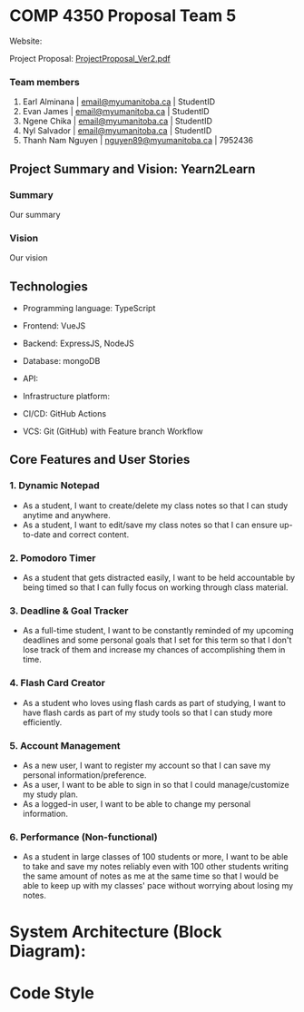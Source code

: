 # COMP 4350 Proposal Team 5

Website:

Project Proposal: [ProjectProposal_Ver2.pdf](https://github.com/user-attachments/files/18575234/ProjectProposal_Ver2.pdf)

### Team members

1. Earl Alminana | [email@myumanitoba.ca](mailto:email@myumanitoba.ca) | StudentID
2. Evan James | [email@myumanitoba.ca](mailto:email@myumanitoba.ca) | StudentID
3. Ngene Chika | [email@myumanitoba.ca](mailto:email@myumanitoba.ca) | StudentID
4. Nyl Salvador | [email@myumanitoba.ca](mailto:email@myumanitoba.ca) | StudentID
5. Thanh Nam Nguyen | [nguyen89@myumanitoba.ca](mailto:nguyen89@myumanitoba.ca) | 7952436

## Project Summary and Vision: **Yearn2Learn**

### **Summary**

Our summary

### Vision

Our vision

## Technologies
- Programming language: TypeScript
- Frontend: VueJS
- Backend: ExpressJS, NodeJS

- Database: mongoDB
- API:
- Infrastructure platform:
- CI/CD: GitHub Actions
- VCS: Git (GitHub) with Feature branch Workflow

## Core Features and User Stories

### 1. Dynamic Notepad
- As a student, I want to create/delete my class notes so that I can study anytime and anywhere.
- As a student, I want to edit/save my class notes so that I can ensure up-to-date and correct content.

### 2. Pomodoro Timer
- As a student that gets distracted easily, I want to be held accountable by being timed so that I can fully focus on working through class material.

### 3. Deadline & Goal Tracker
- As a full-time student, I want to be constantly reminded of my upcoming deadlines and some personal goals that I set for this term so that I don't lose track of them and increase my chances of accomplishing them in time.

### 4. Flash Card Creator
- As a student who loves using flash cards as part of studying, I want to have flash cards as part of my study tools so that I can study more efficiently.

### 5. Account Management
- As a new user, I want to register my account so that I can save my personal information/preference.
- As a user, I want to be able to sign in so that I could manage/customize my study plan.
- As a logged-in user, I want to be able to change my personal information.

### 6. Performance (Non-functional)
- As a student in large classes of 100 students or more, I want to be able to take and save my notes reliably even with 100 other students writing the same amount of notes as me at the same time so that I would be able to keep up with my classes' pace without worrying about losing my notes.

# System Architecture (Block Diagram):

# Code Style
